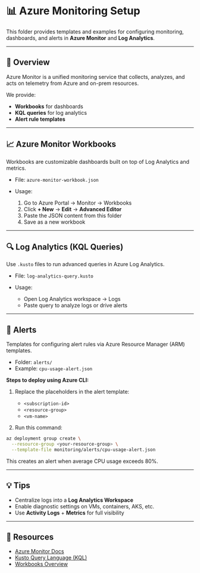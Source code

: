 # 📊 Azure Monitoring Setup

This folder provides templates and examples for configuring monitoring, dashboards, and alerts in **Azure Monitor** and **Log Analytics**.

---

## 🧭 Overview

Azure Monitor is a unified monitoring service that collects, analyzes, and acts on telemetry from Azure and on-prem resources.

We provide:

- **Workbooks** for dashboards
- **KQL queries** for log analytics
- **Alert rule templates**

---

## 📈 Azure Monitor Workbooks

Workbooks are customizable dashboards built on top of Log Analytics and metrics.

- File: `azure-monitor-workbook.json`
- Usage:

  1. Go to Azure Portal → Monitor → Workbooks
  2. Click **+ New** → **Edit** → **Advanced Editor**
  3. Paste the JSON content from this folder
  4. Save as a new workbook

---

## 🔍 Log Analytics (KQL Queries)

Use `.kusto` files to run advanced queries in Azure Log Analytics.

- File: `log-analytics-query.kusto`
- Usage:

  - Open Log Analytics workspace → Logs
  - Paste query to analyze logs or drive alerts

---

## 🚨 Alerts

Templates for configuring alert rules via Azure Resource Manager (ARM) templates.

- Folder: `alerts/`
- Example: `cpu-usage-alert.json`

**Steps to deploy using Azure CLI:**

1. Replace the placeholders in the alert template:

   - `<subscription-id>`
   - `<resource-group>`
   - `<vm-name>`

2. Run this command:

```bash
az deployment group create \
  --resource-group <your-resource-group> \
  --template-file monitoring/alerts/cpu-usage-alert.json
```

This creates an alert when average CPU usage exceeds 80%.

---

## 💡 Tips

- Centralize logs into a **Log Analytics Workspace**
- Enable diagnostic settings on VMs, containers, AKS, etc.
- Use **Activity Logs** + **Metrics** for full visibility

---

## 🔗 Resources

- [Azure Monitor Docs](https://learn.microsoft.com/en-us/azure/azure-monitor/)
- [Kusto Query Language (KQL)](https://learn.microsoft.com/en-us/azure/data-explorer/kusto/query/)
- [Workbooks Overview](https://learn.microsoft.com/en-us/azure/azure-monitor/workbooks-overview)
